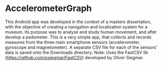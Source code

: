 # AccelerometerGraph
This Android app was developed in the context of a masters dissertation, with the objective of creating a navigation and localization system for a museum. Its purpose was to analyse and study human movement, and after develop a pedometer.
This is a very simple app, that collects and records measures from the three main smartphone sensors (accelerometer, gyroscope and magnetometer). A separate CSV file for each of the sensors' data is saved onto the Downloads directory.
Note: Uses the FastCSV lib (https://github.com/osiegmar/FastCSV) developed by Oliver Siegmar.
